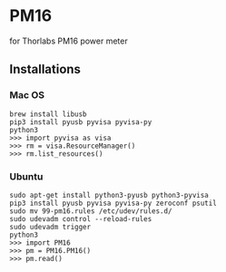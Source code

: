 # PM16
for Thorlabs PM16 power meter
## Installations
### Mac OS
```
brew install libusb
pip3 install pyusb pyvisa pyvisa-py
python3
>>> import pyvisa as visa
>>> rm = visa.ResourceManager()
>>> rm.list_resources()
```
### Ubuntu
```
sudo apt-get install python3-pyusb python3-pyvisa
pip3 install pyusb pyvisa pyvisa-py zeroconf psutil
sudo mv 99-pm16.rules /etc/udev/rules.d/
sudo udevadm control --reload-rules
sudo udevadm trigger
python3
>>> import PM16
>>> pm = PM16.PM16()
>>> pm.read()
```
